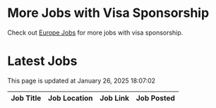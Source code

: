 # More Jobs with Visa Sponsorship

Check out [Europe Jobs](https://github.com/sureshparimi/europejobs#latest-jobs) for more jobs with visa sponsorship.

# Latest Jobs

This page is updated at January 26, 2025 18:07:02

| Job Title | Job Location | Job Link | Job Posted |
| --- | --- | --- | --- |
